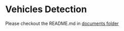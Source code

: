 # Vehicles Detection

Please checkout the README.md in [documents folder](https://github.com/MichaelTien8901/CarND-Vehicle-Detection/documents/README.md)
